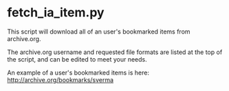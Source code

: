fetch_ia_item.py
================

This script will download all of an user's bookmarked items from archive.org.

The archive.org username and requested file formats are listed at the top
of the script, and can be edited to meet your needs.

An example of a user's bookmarked items is here:
http://archive.org/bookmarks/sverma
